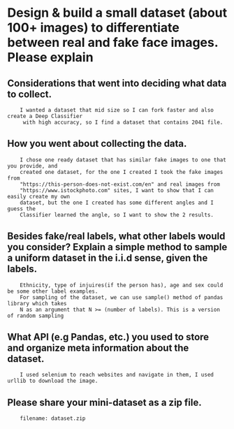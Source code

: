 # Design & build a small dataset (about 100+ images) to differentiate between real and fake face images. Please explain

## Considerations that went into deciding what data to collect.
        I wanted a dataset that mid size so I can fork faster and also create a Deep Classifier
         with high accuracy, so I find a dataset that contains 2041 file.

## How you went about collecting the data.
        I chose one ready dataset that has similar fake images to one that you provide, and 
        created one dataset, for the one I created I took the fake images from 
        "https://this-person-does-not-exist.com/en" and real images from 
        "https://www.istockphoto.com" sites, I want to show that I can easily create my own 
        dataset, but the one I created has some different angles and I guess the 
        Classifier learned the angle, so I want to show the 2 results.

## Besides fake/real labels, what other labels would you consider? Explain a simple method to sample a uniform dataset in the i.i.d sense, given the labels.
        Ethnicity, type of injuires(if the person has), age and sex could be some other label examples. 
        For sampling of the dataset, we can use sample() method of pandas library which takes 
        N as an argument that N >= (number of labels). This is a version of random sampling

## What API (e.g Pandas, etc.) you used to store and organize meta information about the dataset.
        I used selenium to reach websites and navigate in them, I used urllib to download the image.

## Please share your mini-dataset as a zip file.
        filename: dataset.zip